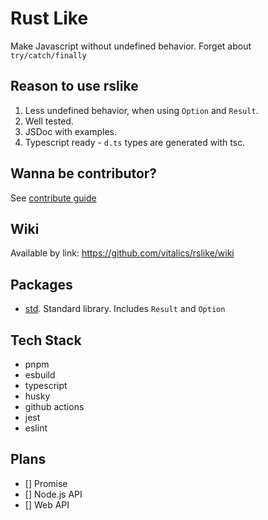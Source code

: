 # Rust Like

Make Javascript without undefined behavior. Forget about `try/catch/finally`

## Reason to use rslike

1. Less undefined behavior, when using `Option` and `Result`.
2. Well tested.
3. JSDoc with examples.
4. Typescript ready - `d.ts` types are generated with tsc.

## Wanna be contributor?

See [contribute guide](./CONTRIBUTING.md)

## Wiki

Available by link: https://github.com/vitalics/rslike/wiki

## Packages

- [std](./packages/std/README.md). Standard library. Includes `Result` and `Option`

## Tech Stack

- pnpm
- esbuild
- typescript
- husky
- github actions
- jest
- eslint

## Plans

- [] Promise
- [] Node.js API
- [] Web API
